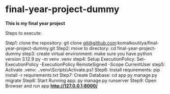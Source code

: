 # final-year-project-dummy
**This is my final year  project**

Steps to execute:

Step1: clone the repository:
        git clone git@github.com:komalkoutilya/final-year-project-dummy.git
Step2: move to directory:
        cd final-year-project-dummy
step3: create virtual environment:
        make sure you have python version 3.12.9
        py -m venv .venv
step4: Setup ExecutionPolicy:
        Set-ExecutionPolicy -ExecutionPolicy RemoteSigned -Scope CurrentUser
step5: Activate .venv:
        .\.venv\Scripts\Activate.ps1
Step6: Install requirements:
        pip install -r requirements.txt
Step7: Create Database:
        cd app
        py manage.py migrate
Step8: Start Running app:
        py manage.py runserver
Step9: Open Browser and run app
        **http://127.0.0.1:8000/**

